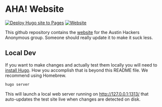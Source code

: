 # AHA! Website

[![Deploy Hugo site to Pages](https://github.com/mauvehed/austinhackers-hugo/actions/workflows/hugo.yml/badge.svg)](https://github.com/mauvehed/austinhackers-hugo/actions/workflows/hugo.yml) [![Website](https://img.shields.io/website?url=https%3A%2F%2Ftakeonme.org&label=takeonme.org&link=https%3A%2F%2Fk0mvh.io)](https://takeonme.org/)

This github repository contains the [website](http://takeonme.org) for the Austin Hackers Anonymous group. Someone should really update it to make it suck less.

## Local Dev

If you want to make changes and actually test them locally you will need to [install Hugo](https://gohugo.io/installation/). How you accomplish that is beyond this README file. We recommend using Homebrew.

```sh
hugo server
```

This will launch a local web server running on <http://127.0.0.1:1313/> that auto-updates the test site live when changes are detected on disk.
